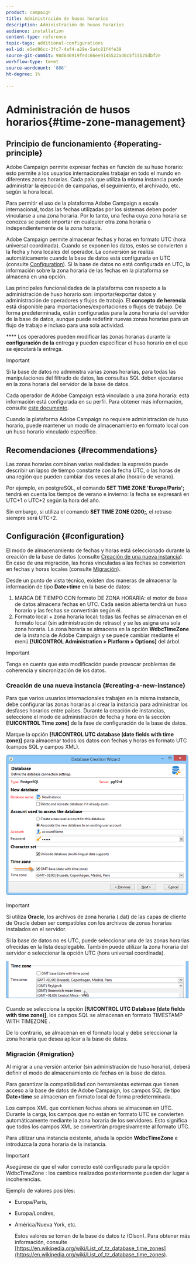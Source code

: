 ```yaml
---
product: campaign
title: Administración de husos horarios
description: Administración de husos horarios
audience: installation
content-type: reference
topic-tags: additional-configurations
exl-id: e5ed96cc-3fc7-4af4-a29e-5a4c81f4fe39
source-git-commit: 98d646919fedc66ee9145522ad0c5f15b25dbf2e
workflow-type: tm+mt
source-wordcount: '886'
ht-degree: 1%

---
```


# Administración de husos horarios{#time-zone-management}

## Principio de funcionamiento {#operating-principle}

Adobe Campaign permite expresar fechas en función de su huso horario: esto permite a los usuarios internacionales trabajar en todo el mundo en diferentes zonas horarias. Cada país que utiliza la misma instancia puede administrar la ejecución de campañas, el seguimiento, el archivado, etc. según la hora local.

Para permitir el uso de la plataforma Adobe Campaign a escala internacional, todas las fechas utilizadas por los sistemas deben poder vincularse a una zona horaria. Por lo tanto, una fecha cuya zona horaria se conozca se puede importar en cualquier otra zona horaria o independientemente de la zona horaria.

Adobe Campaign permite almacenar fechas y horas en formato UTC (hora universal coordinada). Cuando se exponen los datos, estos se convierten a la fecha y hora locales del operador. La conversión se realiza automáticamente cuando la base de datos está configurada en UTC (consulte [Configuration](#configuration)). Si la base de datos no está configurada en UTC, la información sobre la zona horaria de las fechas en la plataforma se almacena en una opción.

Las principales funcionalidades de la plataforma con respecto a la administración de huso horario son: importar/exportar datos y administración de operadores y flujos de trabajo. El **concepto de herencia** está disponible para importaciones/exportaciones o flujos de trabajo. De forma predeterminada, están configuradas para la zona horaria del servidor de la base de datos, aunque puede redefinir nuevas zonas horarias para un flujo de trabajo e incluso para una sola actividad.

**** Los operadores pueden modificar las zonas horarias durante la  **configuración de la** entrega y pueden especificar el huso horario en el que se ejecutará la entrega.

>[!IMPORTANT]
>
>Si la base de datos no administra varias zonas horarias, para todas las manipulaciones del filtrado de datos, las consultas SQL deben ejecutarse en la zona horaria del servidor de la base de datos.

Cada operador de Adobe Campaign está vinculado a una zona horaria: esta información está configurada en su perfil. Para obtener más información, consulte [este documento](../../platform/using/access-management.md).

Cuando la plataforma Adobe Campaign no requiere administración de huso horario, puede mantener un modo de almacenamiento en formato local con un huso horario vinculado específico.

## Recomendaciones {#recommendations}

Las zonas horarias combinan varias realidades: la expresión puede describir un lapso de tiempo constante con la fecha UTC, o las horas de una región que pueden cambiar dos veces al año (horario de verano).

Por ejemplo, en postgreSQL, el comando **SET TIME ZONE &#39;Europe/Paris&#39;;** tendrá en cuenta los tiempos de verano e invierno: la fecha se expresará en UTC+1 o UTC+2 según la hora del año.

Sin embargo, si utiliza el comando **SET TIME ZONE 0200;**, el retraso siempre será UTC+2.

## Configuración {#configuration}

El modo de almacenamiento de fechas y horas está seleccionado durante la creación de la base de datos (consulte [Creación de una nueva instancia](#creating-a-new-instance)). En caso de una migración, las horas vinculadas a las fechas se convierten en fechas y horas locales (consulte [Migración](#migration)).

Desde un punto de vista técnico, existen dos maneras de almacenar la información de tipo **Date+time** en la base de datos:

1. MARCA DE TIEMPO CON formato DE ZONA HORARIA: el motor de base de datos almacena fechas en UTC. Cada sesión abierta tendrá un huso horario y las fechas se convertirán según él.
1. Formato local + zona horaria local: todas las fechas se almacenan en el formato local (sin administración de retraso) y se les asigna una sola zona horaria. La zona horaria se almacena en la opción **WdbcTimeZone** de la instancia de Adobe Campaign y se puede cambiar mediante el menú **[!UICONTROL Administration > Platform > Options]** del árbol.

>[!IMPORTANT]
>
>Tenga en cuenta que esta modificación puede provocar problemas de coherencia y sincronización de los datos.

### Creación de una nueva instancia {#creating-a-new-instance}

Para que varios usuarios internacionales trabajen en la misma instancia, debe configurar las zonas horarias al crear la instancia para administrar los desfases horarios entre países. Durante la creación de instancias, seleccione el modo de administración de fecha y hora en la sección **[!UICONTROL Time zone]** de la fase de configuración de la base de datos.

Marque la opción **[!UICONTROL UTC database (date fields with time zone)]** para almacenar todos los datos con fechas y horas en formato UTC (campos SQL y campos XML).

![](assets/install_wz_select_utc_option.png)

>[!IMPORTANT]
>
>Si utiliza **Oracle**, los archivos de zona horaria (.dat) de las capas de cliente de Oracle deben ser compatibles con los archivos de zonas horarias instalados en el servidor.

Si la base de datos no es UTC, puede seleccionar una de las zonas horarias ofrecidas en la lista desplegable. También puede utilizar la zona horaria del servidor o seleccionar la opción UTC (hora universal coordinada).

![](assets/install_wz_unselect_utc_option.png)

Cuando se selecciona la opción **[!UICONTROL UTC Database (date fields with time zone)]**, los campos SQL se almacenan en formato TIMESTAMP WITH TIMEZONE .

De lo contrario, se almacenan en el formato local y debe seleccionar la zona horaria que desea aplicar a la base de datos.

### Migración {#migration}

Al migrar a una versión anterior (sin administración de huso horario), deberá definir el modo de almacenamiento de fechas en la base de datos.

Para garantizar la compatibilidad con herramientas externas que tienen acceso a la base de datos de Adobe Campaign, los campos SQL de tipo **Date+time** se almacenan en formato local de forma predeterminada.

Los campos XML que contienen fechas ahora se almacenan en UTC. Durante la carga, los campos que no están en formato UTC se convierten automáticamente mediante la zona horaria de los servidores. Esto significa que todos los campos XML se convertirán progresivamente al formato UTC.

Para utilizar una instancia existente, añada la opción **WdbcTimeZone** e introduzca la zona horaria de la instancia.

>[!IMPORTANT]
>
>Asegúrese de que el valor correcto esté configurado para la opción WdbcTimeZone : los cambios realizados posteriormente pueden dar lugar a incoherencias.

Ejemplo de valores posibles:

* Europa/París,
* Europa/Londres,
* América/Nueva York, etc.

   Estos valores se toman de la base de datos tz (Olson). Para obtener más información, consulte [https://en.wikipedia.org/wiki/List_of_tz_database_time_zones](https://en.wikipedia.org/wiki/List_of_tz_database_time_zones).
